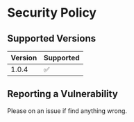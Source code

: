 # Security Policy

## Supported Versions

| Version | Supported          |
| ------- | ------------------ |
| 1.0.4   | :white_check_mark: |

## Reporting a Vulnerability

Please on an issue if find anything wrong.
